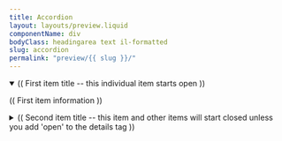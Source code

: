 ```yaml
---
title: Accordion
layout: layouts/preview.liquid
componentName: div
bodyClass: headingarea text il-formatted
slug: accordion
permalink: "preview/{{ slug }}/"
---
```

<div class="template-information" data-name="default">
    <details open>
        <summary>
            (( First item title -- this individual item starts open ))
        </summary>
        <p> (( First item information )) </p>
    </details>
    <details>
        <summary>
            (( Second item title -- this item and other items will start closed unless you add 'open' to the details tag ))
        </summary>
        <p> (( Second item information )) </p>
    </details>
</div>